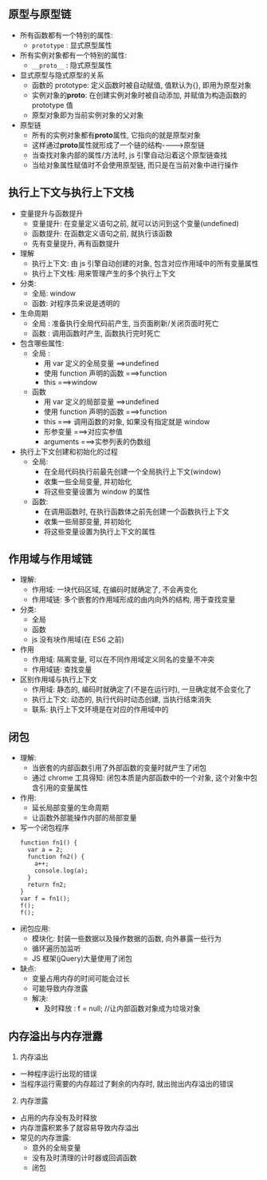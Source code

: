 ## 原型与原型链

- 所有函数都有一个特别的属性:
  - `prototype` : 显式原型属性
- 所有实例对象都有一个特别的属性:
  - `__proto__` : 隐式原型属性
- 显式原型与隐式原型的关系
  - 函数的 prototype: 定义函数时被自动赋值, 值默认为{}, 即用为原型对象
  - 实例对象的**proto**: 在创建实例对象时被自动添加, 并赋值为构造函数的 prototype 值
  - 原型对象即为当前实例对象的父对象
- 原型链
  - 所有的实例对象都有**proto**属性, 它指向的就是原型对象
  - 这样通过**proto**属性就形成了一个链的结构---->原型链
  - 当查找对象内部的属性/方法时, js 引擎自动沿着这个原型链查找
  - 当给对象属性赋值时不会使用原型链, 而只是在当前对象中进行操作

## 执行上下文与执行上下文栈

- 变量提升与函数提升
  - 变量提升: 在变量定义语句之前, 就可以访问到这个变量(undefined)
  - 函数提升: 在函数定义语句之前, 就执行该函数
  - 先有变量提升, 再有函数提升
- 理解
  - 执行上下文: 由 js 引擎自动创建的对象, 包含对应作用域中的所有变量属性
  - 执行上下文栈: 用来管理产生的多个执行上下文
- 分类:
  - 全局: window
  - 函数: 对程序员来说是透明的
- 生命周期
  - 全局 : 准备执行全局代码前产生, 当页面刷新/关闭页面时死亡
  - 函数 : 调用函数时产生, 函数执行完时死亡
- 包含哪些属性:
  - 全局 :
    - 用 var 定义的全局变量 ==>undefined
    - 使用 function 声明的函数 ===>function
    - this ===>window
  - 函数
    - 用 var 定义的局部变量 ==>undefined
    - 使用 function 声明的函数 ===>function
    - this ===> 调用函数的对象, 如果没有指定就是 window
    - 形参变量 ===>对应实参值
    - arguments ===>实参列表的伪数组
- 执行上下文创建和初始化的过程
  - 全局:
    - 在全局代码执行前最先创建一个全局执行上下文(window)
    - 收集一些全局变量, 并初始化
    - 将这些变量设置为 window 的属性
  - 函数:
    - 在调用函数时, 在执行函数体之前先创建一个函数执行上下文
    - 收集一些局部变量, 并初始化
    - 将这些变量设置为执行上下文的属性

## 作用域与作用域链

- 理解:
  - 作用域: 一块代码区域, 在编码时就确定了, 不会再变化
  - 作用域链: 多个嵌套的作用域形成的由内向外的结构, 用于查找变量
- 分类:
  - 全局
  - 函数
  - js 没有块作用域(在 ES6 之前)
- 作用
  - 作用域: 隔离变量, 可以在不同作用域定义同名的变量不冲突
  - 作用域链: 查找变量
- 区别作用域与执行上下文
  - 作用域: 静态的, 编码时就确定了(不是在运行时), 一旦确定就不会变化了
  - 执行上下文: 动态的, 执行代码时动态创建, 当执行结束消失
  - 联系: 执行上下文环境是在对应的作用域中的

## 闭包

- 理解:
  - 当嵌套的内部函数引用了外部函数的变量时就产生了闭包
  - 通过 chrome 工具得知: 闭包本质是内部函数中的一个对象, 这个对象中包含引用的变量属性
- 作用:
  - 延长局部变量的生命周期
  - 让函数外部能操作内部的局部变量
- 写一个闭包程序
  ```
  function fn1() {
    var a = 2;
    function fn2() {
      a++;
      console.log(a);
    }
    return fn2;
  }
  var f = fn1();
  f();
  f();
  ```
- 闭包应用:
  - 模块化: 封装一些数据以及操作数据的函数, 向外暴露一些行为
  - 循环遍历加监听
  - JS 框架(jQuery)大量使用了闭包
- 缺点:
  - 变量占用内存的时间可能会过长
  - 可能导致内存泄露
  - 解决:
    - 及时释放 : f = null; //让内部函数对象成为垃圾对象

## 内存溢出与内存泄露

1. 内存溢出

- 一种程序运行出现的错误
- 当程序运行需要的内存超过了剩余的内存时, 就出抛出内存溢出的错误

2. 内存泄露

- 占用的内存没有及时释放
- 内存泄露积累多了就容易导致内存溢出
- 常见的内存泄露:
  - 意外的全局变量
  - 没有及时清理的计时器或回调函数
  - 闭包
